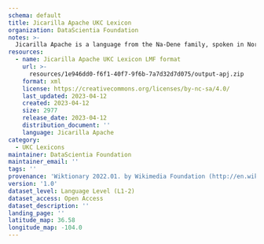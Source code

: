 ```yaml
---
schema: default
title: Jicarilla Apache UKC Lexicon
organization: DataScientia Foundation
notes: >-
  Jicarilla Apache is a language from the Na-Dene family, spoken in North America. The UKC Lexicon of Jicarilla Apache is represented as a lexico-semantic network. It consists of words, word senses, synsets, as well as sense-level and synset-level relationships.
resources:
  - name: Jicarilla Apache UKC Lexicon LMF format
    url: >-
      resources/1e946dd0-f6f1-40f7-9f6b-7a7d32d7d075/output-apj.zip
    format: xml
    license: https://creativecommons.org/licenses/by-nc-sa/4.0/
    last_updated: 2023-04-12
    created: 2023-04-12
    size: 2977
    release_date: 2023-04-12
    distribution_document: ''
    language: Jicarilla Apache
category:
  - UKC Lexicons
maintainer: DataScientia Foundation
maintainer_email: ''
tags: ''
provenance: 'Wiktionary 2022.01. by Wikimedia Foundation (http://en.wiktionary.org); CogNet 2.1 by Khuyagbaatar Batsuren, National University of Mongolia (http://cognet.ukc.disi.unitn.it); KinDiv: Kinship Diversity 1.0 by Temuulen Khishigsuren (http://ukc.disi.unitn.it/index.php/kinship/); Native Languages of the Americas 2021.11. by Laura Redish and Orrin Lewis (http://www.native-languages.org); Princeton WordNet 2.1 by Princeton University (https://wordnet.princeton.edu)'
version: '1.0'
dataset_level: Language Level (L1-2)
dataset_access: Open Access
dataset_description: ''
landing_page: ''
latitude_map: 36.58
longitude_map: -104.0
---
```

